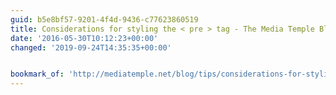 ```yaml
---
guid: b5e8bf57-9201-4f4d-9436-c77623860519
title: Considerations for styling the < pre > tag - The Media Temple Blog
date: '2016-05-30T10:12:23+00:00'
changed: '2019-09-24T14:35:35+00:00'


bookmark_of: 'http://mediatemple.net/blog/tips/considerations-for-styling-the-pre-tag/'
---
```




